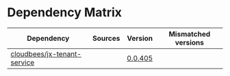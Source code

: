# Dependency Matrix

Dependency | Sources | Version | Mismatched versions
---------- | ------- | ------- | -------------------
[cloudbees/jx-tenant-service](https://github.com/cloudbees/jx-tenant-service) |  | [0.0.405](https://github.com/cloudbees/jx-tenant-service/releases/tag/v0.0.405) | 

